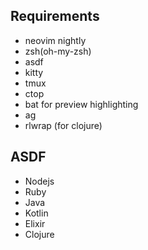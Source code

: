 ## Requirements
* neovim nightly
* zsh(oh-my-zsh)
* asdf
* kitty
* tmux
* ctop
* bat for preview highlighting
* ag
* rlwrap (for clojure)

## ASDF
* Nodejs
* Ruby
* Java
* Kotlin
* Elixir
* Clojure

